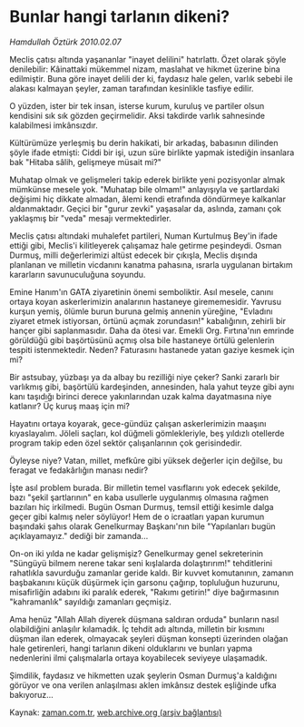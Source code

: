 # Bunlar hangi tarlanın dikeni?

*Hamdullah Öztürk 2010.02.07*

<td class="columnist-detail">
<p>Meclis çatısı altında yaşananlar "inayet delilini" hatırlattı. Özet olarak şöyle denilebilir: Kâinattaki mükemmel nizam, maslahat ve hikmet üzerine bina edilmiştir. Buna göre inayet delili der ki, faydasız hale gelen, varlık sebebi ile alakası kalmayan şeyler, zaman tarafından kesinlikle tasfiye edilir.</p>
<p>
<div id="haberMetinDiv">
<p>O yüzden, ister bir tek insan, isterse kurum, kuruluş ve partiler olsun kendisini sık sık gözden geçirmelidir. Aksi takdirde varlık sahnesinde kalabilmesi imkânsızdır.
<p>Kültürümüze yerleşmiş bu derin hakikati, bir arkadaş, babasının dilinden şöyle ifade etmişti: Ciddi bir işi, uzun süre birlikte yapmak istediğin insanlara bak "Hitaba sâlih, gelişmeye müsait mi?"
<p>Muhatap olmak ve gelişmeleri takip ederek birlikte yeni pozisyonlar almak mümkünse mesele yok. "Muhatap bile olmam!" anlayışıyla ve şartlardaki değişimi hiç dikkate almadan, âlemi kendi etrafında döndürmeye kalkanlar aldanmaktadır. Geçici bir "gurur zevki" yaşasalar da, aslında, zamanı çok yaklaşmış bir "veda" mesajı vermektedirler.
<p>Meclis çatısı altındaki muhalefet partileri, Numan Kurtulmuş Bey'in ifade ettiği gibi, Meclis'i kilitleyerek çalışamaz hale getirme peşindeydi. Osman Durmuş, milli değerlerimizi altüst edecek bir çıkışla, Meclis dışında planlanan ve milletin vicdanını kanatma pahasına, ısrarla uygulanan birtakım kararların savunuculuğuna soyundu.
<p>Emine Hanım'ın GATA ziyaretinin önemi semboliktir. Asıl mesele, canını ortaya koyan askerlerimizin analarının hastaneye girememesidir. Yavrusu kurşun yemiş, ölümle burun buruna gelmiş annenin yüreğine, "Evladını ziyaret etmek istiyorsan, örtünü açmak zorundasın!" kabalığının, zehirli bir hançer gibi saplanmasıdır. Daha da ötesi var. Emekli Org. Fırtına'nın emrinde görüldüğü gibi başörtüsünü açmış olsa bile hastaneye örtülü gelenlerin tespiti istenmektedir. Neden? Faturasını hastanede yatan gaziye kesmek için mi?
<p>Bir astsubay, yüzbaşı ya da albay bu rezilliği niye çeker? Sanki zararlı bir varlıkmış gibi, başörtülü kardeşinden, annesinden, hala yahut teyze gibi aynı kanı taşıdığı birinci derece yakınlarından uzak kalma dayatmasına niye katlanır? Üç kuruş maaş için mi?
<p>Hayatını ortaya koyarak, gece-gündüz çalışan askerlerimizin maaşını kıyaslayalım. Jöleli saçları, kol düğmeli gömlekleriyle, beş yıldızlı otellerde program takip eden özel sektör çalışanlarının çok gerisindedir.
<p>Öyleyse niye? Vatan, millet, mefkûre gibi yüksek değerler için değilse, bu feragat ve fedakârlığın manası nedir?
<p>İşte asıl problem burada. Bir milletin temel vasıflarını yok edecek şekilde, bazı "şekil şartlarının" en kaba usullerle uygulanmış olmasına rağmen bazıları hiç irkilmedi. Bugün Osman Durmuş, temsil ettiği kesimle dalga geçer gibi kalmış neler söylüyor! Hem de o icraatları yapan kurumun başındaki şahıs olarak Genelkurmay Başkanı'nın bile "Yapılanları bugün açıklayamayız." dediği bir zamanda...
<p>On-on iki yılda ne kadar gelişmişiz? Genelkurmay genel sekreterinin "Süngüyü bilmem nerene takar seni kışlalarda dolaştırırım!" tehditlerini rahatlıkla savurduğu zamanlar geride kaldı. Bir kuvvet komutanının, zamanın başbakanını küçük düşürmek için garsonu çağırıp, topluluğun huzurunu, misafirliğin adabını iki paralık ederek, "Rakımı getirin!" diye bağırmasının "kahramanlık" sayıldığı zamanları geçmişiz.
<p>Ama henüz "Allah Allah diyerek düşmana saldıran orduda" bunların nasıl olabildiğini anlaşılır kılamadık. İç tehdit adı altında, milletin bir kısmını düşman ilan ederek, olmayacak şeyleri düşman konsepti üzerinden olağan hale getirenleri, hangi tarlanın dikeni olduklarını ve bunları yapma nedenlerini ilmi çalışmalarla ortaya koyabilecek seviyeye ulaşamadık.
<p>Şimdilik, faydasız ve hikmetten uzak şeylerin Osman Durmuş'a kaldığını görüyor ve ona verilen anlaşılması aklen imkânsız destek eşliğinde ufka bakıyoruz... </p></p></p></p></p></p></p></p></p></p></p></p></div>
</p>
<a href="http://web.archive.org/web/20110107110915/mailto:h.ozturk@zaman.com.tr">
</a></td>

Kaynak: [zaman.com.tr](http://zaman.com.tr/yazar.do?yazino=948883), [web.archive.org (arşiv bağlantısı)](http://web.archive.org/web/20110107110915/http://www.zaman.com.tr/yazar.do?yazino=948883)
